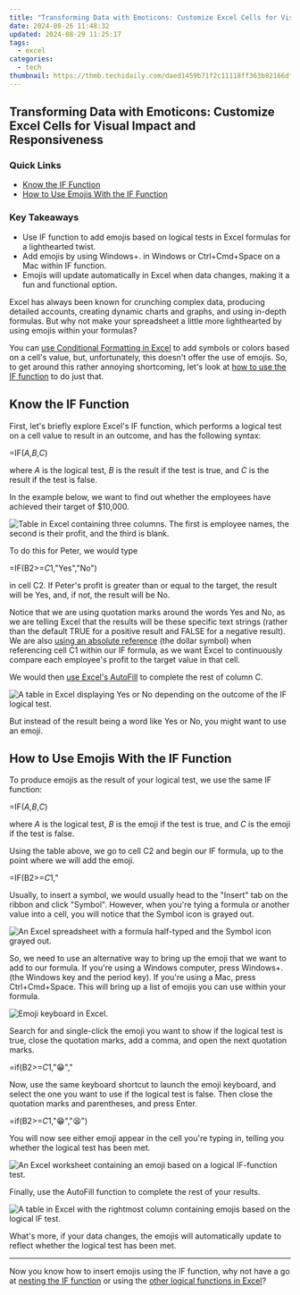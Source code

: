 ```yaml
---
title: "Transforming Data with Emoticons: Customize Excel Cells for Visual Impact and Responsiveness"
date: 2024-08-26 11:48:32
updated: 2024-08-29 11:25:17
tags:
  - excel
categories:
  - tech
thumbnail: https://thmb.techidaily.com/daed1459b71f2c11118ff363b82166df3949711b8db94af4f668119ff4d60331.jpg
---
```


## Transforming Data with Emoticons: Customize Excel Cells for Visual Impact and Responsiveness

### Quick Links

* [Know the IF Function](https://visual-screen-recording.techidaily.com/updated-the-ultimate-guide-to-affordable-free-screen-capture/)
* [How to Use Emojis With the IF Function](https://vp-tips.techidaily.com/new-2024-approved-5-prized-mac-compatible-live-streamers/)

### Key Takeaways

* Use IF function to add emojis based on logical tests in Excel formulas for a lighthearted twist.
* Add emojis by using Windows+. in Windows or Ctrl+Cmd+Space on a Mac within IF function.
* Emojis will update automatically in Excel when data changes, making it a fun and functional option.

 Excel has always been known for crunching complex data, producing detailed accounts, creating dynamic charts and graphs, and using in-depth formulas. But why not make your spreadsheet a little more lighthearted by using emojis within your formulas?

 You can [use Conditional Formatting in Excel](https://howto.techidaily.com/full-guide-how-to-fix-connection-is-not-private-on-tecno-spark-10-pro-drfone-by-drfone-fix-android-problems-fix-android-problems/) to add symbols or colors based on a cell's value, but, unfortunately, this doesn't offer the use of emojis. So, to get around this rather annoying shortcoming, let's look at [how to use the IF function](https://android-unlock.techidaily.com/in-2024-how-to-use-google-assistant-on-your-lock-screen-of-huawei-phone-by-drfone-android/) to do just that.

##  Know the IF Function

 First, let's briefly explore Excel's IF function, which performs a logical test on a cell value to result in an outcome, and has the following syntax:

=IF(_A_,_B_,_C_)

 where _A_ is the logical test, _B_ is the result if the test is true, and _C_ is the result if the test is false.

 In the example below, we want to find out whether the employees have achieved their target of $10,000.

![Table in Excel containing three columns. The first is employee names, the second is their profit, and the third is blank.](https://static1.howtogeekimages.com/wordpress/wp-content/uploads/2024/03/employee-table-2.png) 

 To do this for Peter, we would type

=IF(B2>=$C$1,"Yes","No")

 in cell C2\. If Peter's profit is greater than or equal to the target, the result will be Yes, and, if not, the result will be No.

 Notice that we are using quotation marks around the words Yes and No, as we are telling Excel that the results will be these specific text strings (rather than the default TRUE for a positive result and FALSE for a negative result). We are also [using an absolute reference](https://some-knowledge.techidaily.com/2024-approved-expert-techniques-for-enhanced-minecraft-zooms/) (the dollar symbol) when referencing cell C1 within our IF formula, as we want Excel to continuously compare each employee's profit to the target value in that cell.

 We would then [use Excel's AutoFill](https://visual-screen-recording.techidaily.com/new-in-2024-top-5-best-hdmi-21-gaming-monitors-ps5-compatible/) to complete the rest of column C.

![A table in Excel displaying Yes or No depending on the outcome of the IF logical test.](https://static1.howtogeekimages.com/wordpress/wp-content/uploads/2024/03/if-with-yes-or-no.png) 

 But instead of the result being a word like Yes or No, you might want to use an emoji.

##  How to Use Emojis With the IF Function

 To produce emojis as the result of your logical test, we use the same IF function:

=IF(_A_,_B_,_C_)

 where _A_ is the logical test, _B_ is the emoji if the test is true, and _C_ is the emoji if the test is false.

 Using the table above, we go to cell C2 and begin our IF formula, up to the point where we will add the emoji.

=IF(B2>=$C$1,"

 Usually, to insert a symbol, we would usually head to the "Insert" tab on the ribbon and click "Symbol". However, when you're tying a formula or another value into a cell, you will notice that the Symbol icon is grayed out.

![An Excel spreadsheet with a formula half-typed and the Symbol icon grayed out.](https://static1.howtogeekimages.com/wordpress/wp-content/uploads/2024/03/if-function-start-with-symbols-greyed-out.png) 

 So, we need to use an alternative way to bring up the emoji that we want to add to our formula. If you're using a Windows computer, press Windows+. (the Windows key and the period key). If you're using a Mac, press Ctrl+Cmd+Space. This will bring up a list of emojis you can use within your formula.

![Emoji keyboard in Excel.](https://static1.howtogeekimages.com/wordpress/wp-content/uploads/2024/03/emoji-keyboard.png) 

 Search for and single-click the emoji you want to show if the logical test is true, close the quotation marks, add a comma, and open the next quotation marks.

=if(B2>=$C$1,"😁","

 Now, use the same keyboard shortcut to launch the emoji keyboard, and select the one you want to use if the logical test is false. Then close the quotation marks and parentheses, and press Enter.

=if(B2>=$C$1,"😁","😫")

 You will now see either emoji appear in the cell you're typing in, telling you whether the logical test has been met.

![An Excel worksheet containing an emoji based on a logical IF-function test.](https://static1.howtogeekimages.com/wordpress/wp-content/uploads/2024/03/emoji-in-cell.png) 

 Finally, use the AutoFill function to complete the rest of your results.

![A table in Excel with the rightmost column containing emojis based on the logical IF test.](https://static1.howtogeekimages.com/wordpress/wp-content/uploads/2024/03/completed-emoji-table.png) 

 What's more, if your data changes, the emojis will automatically update to reflect whether the logical test has been met.

---

 Now you know how to insert emojis using the IF function, why not have a go at [nesting the IF function](https://article-files.techidaily.com/25-top-rated-gratis-online-photography-tools-for-2024/) or using the [other logical functions in Excel](https://extra-skills.techidaily.com/in-2024-spark-engagement-the-ultimate-list-of-video-text-effects/)?

<ins class="adsbygoogle"
     style="display:block"
     data-ad-format="autorelaxed"
     data-ad-client="ca-pub-7571918770474297"
     data-ad-slot="1223367746"></ins>



<ins class="adsbygoogle"
     style="display:block"
     data-ad-client="ca-pub-7571918770474297"
     data-ad-slot="8358498916"
     data-ad-format="auto"
     data-full-width-responsive="true"></ins>
